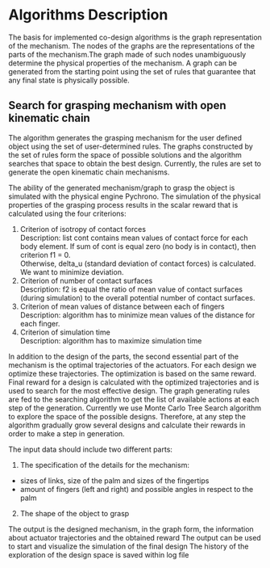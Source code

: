 # Algorithms Description

The basis for implemented co-design algorithms is the graph representation of the mechanism. The nodes of the graphs are the representations of the parts of the mechanism.The graph made of such nodes unambiguously determine the physical properties of the mechanism. A graph can be generated from the starting point using the set of rules that guarantee that any final state is physically possible.

## Search for grasping mechanism with open kinematic chain

The algorithm generates the grasping mechanism for the user defined object using the set of user-determined rules. The graphs constructed by the set of rules form the space of possible solutions and the algorithm searches that space to obtain the best design. Currently, the rules are set to generate the open kinematic chain mechanisms.  

The ability of the generated mechanism/graph to grasp the object is simulated with the physical engine Pychrono. The simulation of the physical properties of the grasping process results in the scalar reward that is calculated using the four criterions:  
1. Criterion of isotropy of contact forces  
        Description: list cont contains mean values of contact force for each body element. If sum of cont is equal zero (no body is in contact), then criterion f1 = 0.  
        Otherwise, delta_u (standard deviation of contact forces) is calculated. We want to minimize deviation.  
2. Criterion of number of contact surfaces  
        Description: f2 is equal the ratio of mean value of contact surfaces (during simulation) to the overall potential number of contact surfaces.  
3. Criterion of mean values of distance between each of fingers  
        Description: algorithm has to minimize mean values of the distance for each finger.  
4. Criterion of simulation time  
        Description: algorithm has to maximize simulation time  

In addition to the design of the parts, the second essential part of the mechanism is the optimal trajectories of the actuators. For each design we optimize these  trajectories. The optimization is based on the same reward. Final reward for a design is calculated with the optimized trajectories and is used to search for the most effective design. 
The graph generating rules are fed to the searching algorithm to get the list of available actions at each step of the generation. Currently we use Monte Carlo Tree Search algorithm to explore the space of the possible designs. Therefore, at any step the algorithm gradually grow several designs and calculate their rewards in order to make a step in generation.     

The input data should include two different parts: 

1. The specification of the details for the mechanism:

* sizes of links, size of the palm and sizes of the fingertips
* amount of fingers (left and right) and possible angles in respect to the palm  

2. The shape of the object to grasp  

The output is the designed mechanism, in the graph form, the information about actuator trajectories and the obtained reward
The output can be used to start and visualize the simulation of the final design
The history of the exploration of the design space is saved within log file 
